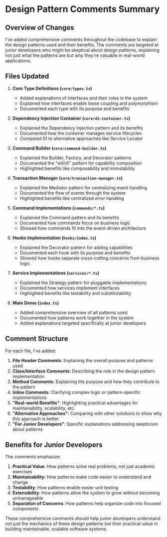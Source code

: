 # Design Pattern Comments Summary

## Overview of Changes

I've added comprehensive comments throughout the codebase to explain the design patterns used and their benefits. The comments are targeted at junior developers who might be skeptical about design patterns, explaining not just what the patterns are but why they're valuable in real-world applications.

## Files Updated

1. **Core Type Definitions (`core/types.ts`)**
   - Added explanations of interfaces and their roles in the system
   - Explained how interfaces enable loose coupling and polymorphism
   - Documented each type with its purpose and benefits

2. **Dependency Injection Container (`core/di-container.ts`)**
   - Explained the Dependency Injection pattern and its benefits
   - Documented how the container manages service lifecycles
   - Compared DI to alternative approaches like Service Locator

3. **Command Builder (`core/command-builder.ts`)**
   - Explained the Builder, Factory, and Decorator patterns
   - Documented the "withX" pattern for capability composition
   - Highlighted benefits like composability and immutability

4. **Transaction Manager (`core/transaction-manager.ts`)**
   - Explained the Mediator pattern for centralizing event handling
   - Documented the flow of events through the system
   - Highlighted benefits like centralized error handling

5. **Command Implementations (`commands/*.ts`)**
   - Explained the Command pattern and its benefits
   - Documented how commands focus on business logic
   - Showed how commands fit into the event-driven architecture

6. **Hooks Implementation (`hooks/index.ts`)**
   - Explained the Decorator pattern for adding capabilities
   - Documented each hook with its purpose and benefits
   - Showed how hooks separate cross-cutting concerns from business logic

7. **Service Implementations (`services/*.ts`)**
   - Explained the Strategy pattern for pluggable implementations
   - Documented how services implement interfaces
   - Highlighted benefits like testability and substitutability

8. **Main Demo (`index.ts`)**
   - Added comprehensive overview of all patterns used
   - Documented how patterns work together in the system
   - Added explanations targeted specifically at junior developers

## Comment Structure

For each file, I've added:

1. **File Header Comments**: Explaining the overall purpose and patterns used
2. **Class/Interface Comments**: Describing the role in the design pattern implementation
3. **Method Comments**: Explaining the purpose and how they contribute to the pattern
4. **Inline Comments**: Clarifying complex logic or pattern-specific implementations
5. **"Real-world Benefits"**: Highlighting practical advantages for maintainability, scalability, etc.
6. **"Alternative Approaches"**: Comparing with other solutions to show why this approach is better
7. **"For Junior Developers"**: Specific explanations addressing skepticism about patterns

## Benefits for Junior Developers

The comments emphasize:

1. **Practical Value**: How patterns solve real problems, not just academic exercises
2. **Maintainability**: How patterns make code easier to understand and change
3. **Testability**: How patterns enable easier unit testing
4. **Extensibility**: How patterns allow the system to grow without becoming unmanageable
5. **Separation of Concerns**: How patterns help organize code into focused components

These comprehensive comments should help junior developers understand not just the mechanics of these design patterns but their practical value in building maintainable, scalable software systems.